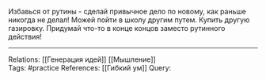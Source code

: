 Избавься от рутины - сделай привычное дело по новому, как раньше никогда не делал! 
Можей пойти в школу другим путем. Купить другую газировку. Придумай что-то в конце концов заместо рутинного действия!


___
Relations: [[Генерация идей]] [[Мышление]]  
Tags: #practice 
References: [[Гибкий ум]] 
Query: 